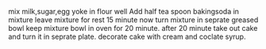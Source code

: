 mix milk,sugar,egg yoke in flour well
Add half tea spoon bakingsoda in mixture 
leave mixture for rest 15 minute
now turn mixture in seprate greased bowl
keep mixture bowl in oven for 20 minute.
after 20 minute take out cake and turn it in seprate plate.
decorate cake with cream and coclate syrup.